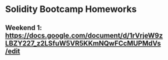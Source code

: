 # Solidity Bootcamp Homeworks


## Weekend 1: https://docs.google.com/document/d/1rVrjeW9zLBZY227_z2LSfuW5VR5KKmNQwFCcMUPMdVs/edit
